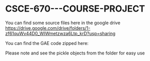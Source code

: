 # CSCE-670---COURSE-PROJECT

You can find some source files here in the google drive
https://drive.google.com/drive/folders/1-zf61quWv44D0_WIWmetzwza6Ltp_krD?usp=sharing

You can find the GAE code zipped here: 


Please note and see the pickle objects from the folder for easy use